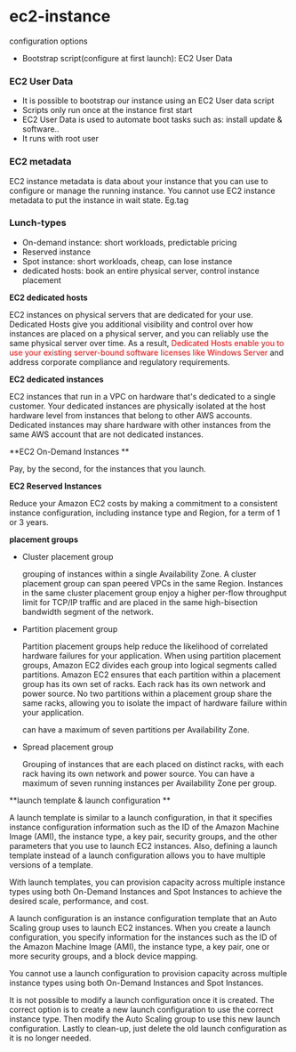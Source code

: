 # ec2-instance

configuration options

- Bootstrap script(configure at first launch): EC2 User Data



### EC2 User Data

- It is possible to bootstrap our instance using an EC2 User data script
- Scripts only run once at the instance first start
- EC2 User Data is used to automate boot tasks such as: install update & software..
- It runs with root user



### EC2 metadata

EC2 instance metadata is data about your instance that you can use to configure or manage the running instance. You cannot use EC2 instance metadata to put the instance in wait state. Eg.tag

### Lunch-types

- On-demand instance: short workloads, predictable pricing
- Reserved instance
- Spot instance: short workloads, cheap, can lose instance
- dedicated hosts: book an entire physical server, control instance placement

**EC2 dedicated hosts**

EC2 instances on physical servers that are dedicated for your use. Dedicated Hosts give you additional visibility and control over how instances are placed on a physical server, and you can reliably use the same physical server over time. As a result,<span style="color:red"> Dedicated Hosts enable you to use your existing server-bound software licenses like Windows Server</span> and address corporate compliance and regulatory requirements.

**EC2 dedicated instances** 

EC2 instances that run in a VPC on hardware that's dedicated to a single customer. Your dedicated instances are physically isolated at the host hardware level from instances that belong to other AWS accounts. Dedicated instances may share hardware with other instances from the same AWS account that are not dedicated instances. 

**EC2 On-Demand Instances **

 Pay, by the second, for the instances that you launch.

**EC2 Reserved Instances**

 Reduce your Amazon EC2 costs by making a commitment to a consistent instance configuration, including instance type and Region, for a term of 1 or 3 years.





**placement groups**

- Cluster placement group

  grouping of instances within a single Availability Zone. A cluster placement group can span peered VPCs in the same Region. Instances in the same cluster placement group enjoy a higher per-flow throughput limit for TCP/IP traffic and are placed in the same high-bisection bandwidth segment of the network.

- Partition placement group

  Partition placement groups help reduce the likelihood of correlated hardware failures for your application. When using partition placement groups, Amazon EC2 divides each group into logical segments called partitions. Amazon EC2 ensures that each partition within a placement group has its own set of racks. Each rack has its own network and power source. No two partitions within a placement group share the same racks, allowing you to isolate the impact of hardware failure within your application.

  can have a maximum of seven partitions per Availability Zone.

- Spread placement group

   Grouping of instances that are each placed on distinct racks, with each rack having its own network and power source. You can have a maximum of seven running instances per Availability Zone per group.





**launch template & launch configuration **

A launch template is similar to a launch configuration, in that it specifies instance configuration information such as the ID of the Amazon Machine Image (AMI), the instance type, a key pair, security groups, and the other parameters that you use to launch EC2 instances. Also, defining a launch template instead of a launch configuration allows you to have multiple versions of a template.

With launch templates, you can provision capacity across multiple instance types using both On-Demand Instances and Spot Instances to achieve the desired scale, performance, and cost.

A launch configuration is an instance configuration template that an Auto Scaling group uses to launch EC2 instances. When you create a launch configuration, you specify information for the instances such as the ID of the Amazon Machine Image (AMI), the instance type, a key pair, one or more security groups, and a block device mapping.

You cannot use a launch configuration to provision capacity across multiple instance types using both On-Demand Instances and Spot Instances. 

It is not possible to modify a launch configuration once it is created. The correct option is to create a new launch configuration to use the correct instance type. Then modify the Auto Scaling group to use this new launch configuration. Lastly to clean-up, just delete the old launch configuration as it is no longer needed.